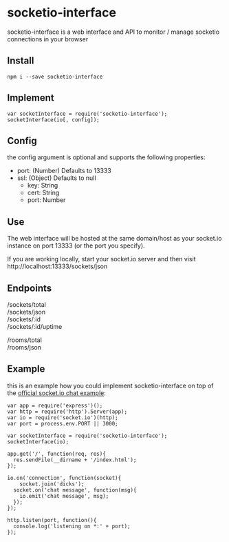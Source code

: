 # socketio-interface
socketio-interface is a web interface and API to monitor / manage socketio connections in your browser

## Install
`npm i --save socketio-interface`

## Implement
```
var socketInterface = require('socketio-interface');
socketInterface(io[, config]);
```
## Config
the config argument is optional and supports the following properties:
- port: (Number) Defaults to 13333
- ssl: (Object) Defaults to null
  - key: String
  - cert: String
  - port: Number
  
## Use
The web interface will be hosted at the same domain/host as your socket.io instance on port 13333 (or the port you specify).

If you are working locally, start your socket.io server and then visit http://localhost:13333/sockets/json

## Endpoints

/sockets/total  
/sockets/json  
/sockets/:id  
/sockets/:id/uptime  
  
/rooms/total  
/rooms/json  
  
## Example
this is an example how you could implement socketio-interface on top of the [official socket.io chat example](https://github.com/socketio/chat-example):


```
var app = require('express')();
var http = require('http').Server(app);
var io = require('socket.io')(http);
var port = process.env.PORT || 3000;

var socketInterface = require('socketio-interface');
socketInterface(io);

app.get('/', function(req, res){
  res.sendFile(__dirname + '/index.html');
});

io.on('connection', function(socket){
    socket.join('dicks');
  socket.on('chat message', function(msg){
    io.emit('chat message', msg);
  });
});

http.listen(port, function(){
  console.log('listening on *:' + port);
});
```


